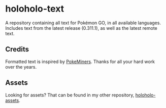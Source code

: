 # holoholo-text
A repository containing all text for Pokémon GO, in all available languages.  
Includes text from the latest release (0.311.1), as well as the latest remote text.

## Credits
Formatted text is inspired by [PokeMiners](https://github.com/PokeMiners). Thanks for all your hard work over the years.

## Assets
Looking for assets? That can be found in my other repository, [holoholo-assets](https://github.com/sora10pls/holoholo-assets).
